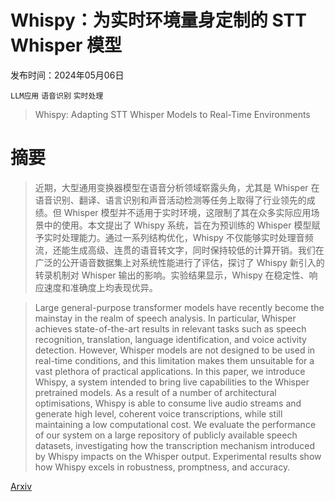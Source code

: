# Whispy：为实时环境量身定制的 STT Whisper 模型

发布时间：2024年05月06日

`LLM应用` `语音识别` `实时处理`

> Whispy: Adapting STT Whisper Models to Real-Time Environments

# 摘要

> 近期，大型通用变换器模型在语音分析领域崭露头角，尤其是 Whisper 在语音识别、翻译、语言识别和声音活动检测等任务上取得了行业领先的成绩。但 Whisper 模型并不适用于实时环境，这限制了其在众多实际应用场景中的使用。本文提出了 Whispy 系统，旨在为预训练的 Whisper 模型赋予实时处理能力。通过一系列结构优化，Whispy 不仅能够实时处理音频流，还能生成高级、连贯的语音转文字，同时保持较低的计算开销。我们在广泛的公开语音数据集上对系统性能进行了评估，探讨了 Whispy 新引入的转录机制对 Whisper 输出的影响。实验结果显示，Whispy 在稳定性、响应速度和准确度上均表现优异。

> Large general-purpose transformer models have recently become the mainstay in the realm of speech analysis. In particular, Whisper achieves state-of-the-art results in relevant tasks such as speech recognition, translation, language identification, and voice activity detection. However, Whisper models are not designed to be used in real-time conditions, and this limitation makes them unsuitable for a vast plethora of practical applications. In this paper, we introduce Whispy, a system intended to bring live capabilities to the Whisper pretrained models. As a result of a number of architectural optimisations, Whispy is able to consume live audio streams and generate high level, coherent voice transcriptions, while still maintaining a low computational cost. We evaluate the performance of our system on a large repository of publicly available speech datasets, investigating how the transcription mechanism introduced by Whispy impacts on the Whisper output. Experimental results show how Whispy excels in robustness, promptness, and accuracy.

[Arxiv](https://arxiv.org/abs/2405.03484)